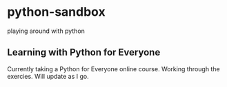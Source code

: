 # python-sandbox
playing around with python

## Learning with Python for Everyone

Currently taking a Python for Everyone online course. Working through the exercies. Will update as I go. 